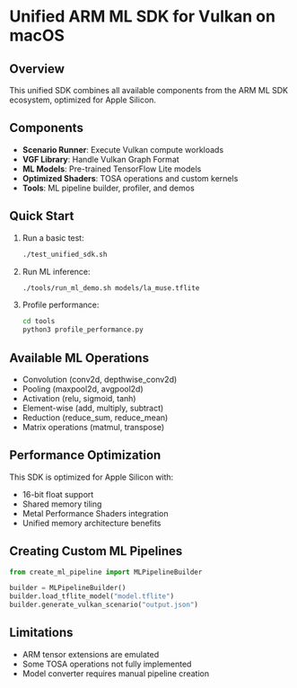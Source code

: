 # Unified ARM ML SDK for Vulkan on macOS

## Overview

This unified SDK combines all available components from the ARM ML SDK ecosystem, optimized for Apple Silicon.

## Components

- **Scenario Runner**: Execute Vulkan compute workloads
- **VGF Library**: Handle Vulkan Graph Format
- **ML Models**: Pre-trained TensorFlow Lite models
- **Optimized Shaders**: TOSA operations and custom kernels
- **Tools**: ML pipeline builder, profiler, and demos

## Quick Start

1. Run a basic test:
   ```bash
   ./test_unified_sdk.sh
   ```

2. Run ML inference:
   ```bash
   ./tools/run_ml_demo.sh models/la_muse.tflite
   ```

3. Profile performance:
   ```bash
   cd tools
   python3 profile_performance.py
   ```

## Available ML Operations

- Convolution (conv2d, depthwise_conv2d)
- Pooling (maxpool2d, avgpool2d)
- Activation (relu, sigmoid, tanh)
- Element-wise (add, multiply, subtract)
- Reduction (reduce_sum, reduce_mean)
- Matrix operations (matmul, transpose)

## Performance Optimization

This SDK is optimized for Apple Silicon with:
- 16-bit float support
- Shared memory tiling
- Metal Performance Shaders integration
- Unified memory architecture benefits

## Creating Custom ML Pipelines

```python
from create_ml_pipeline import MLPipelineBuilder

builder = MLPipelineBuilder()
builder.load_tflite_model("model.tflite")
builder.generate_vulkan_scenario("output.json")
```

## Limitations

- ARM tensor extensions are emulated
- Some TOSA operations not fully implemented
- Model converter requires manual pipeline creation

